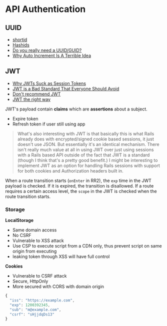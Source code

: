 # API Authentication

## UUID

* [shortid](https://github.com/dylang/shortid)
* [Hashids](http://hashids.org/)
* [Do you really need a UUID/GUID?](https://rclayton.silvrback.com/do-you-really-need-a-uuid-guid)
* [Why Auto Increment Is A Terrible Idea](https://www.clever-cloud.com/blog/engineering/2015/05/20/why-auto-increment-is-a-terrible-idea/)

## JWT

* [Why JWTs Suck as Session Tokens](https://developer.okta.com/blog/2017/08/17/why-jwts-suck-as-session-tokens)
* [JWT is a Bad Standard That Everyone Should Avoid](https://paragonie.com/blog/2017/03/jwt-json-web-tokens-is-bad-standard-that-everyone-should-avoid)
* [Don't recommend JWT](https://github.com/shieldfy/API-Security-Checklist/issues/6#issuecomment-317308169)
* [JWT the right way](https://stormpath.com/blog/jwt-the-right-way)

JWT's payload contain **claims** which are **assertions** about a subject.

* Expire token
* Refresh token if user still using app

> What's also interesting with JWT is that basically this is what Rails already does with encrypted/signed cookie based sessions, it just doesn't use JSON. But essentially it's an identical mechanism. There isn't really much value at all in using JWT over just using sessions with a Rails based API outside of the fact that JWT is a standard (though I think that's a pretty good benefit.) I might be interesting to implement JWT as an option for handling Rails sessions with support for both cookies and Authorization headers built in.

When a route transition starts (`onEnter` in RR2), the `exp` time in the JWT payload is checked. If it is expired, the transition is disallowed. If a route requires a certain access level, the `scope` in the JWT is checked when the route transition starts.

### Storage

**LocalStorage**

* Same domain access
* No CSRF
* Vulnerable to XSS attack
* Use CSP to execute script from a CDN only, thus prevent script on same origin from executing
* leaking token through XSS will have full control

**Cookies**

* Vulnerable to CSRF attack
* Secure, HttpOnly
* More secured with CORS with domain origin

```js
{
  "iss": "https://example.com",
  "exp": 1200392345,
  "sub": "m@example.com",
  "csrf": "sHjjdqDs13"
}
```